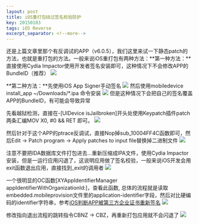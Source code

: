 ```yaml
---
layout: post
title: iOS重打包绕过签名校验防护
key: 20150103
tags: iOS Reverse
excerpt_separator: <!--more-->
---
```

还是上篇文章里那个有反调试的APP（v6.0.5），我们这里来试一下静态patch的方法，也就是重打包的方法。一般来说iOS重打包有两种方法：**第一种方法：**直接使用Cydia Impactor使用开发者签名安装即可，这种情况下不会修改APP的BundleID（推荐）<!--more-->
![](https://raw.githubusercontent.com/la0s/la0s.github.io/master/screenshots/20190321.1.png)

**第二种方法：**先使用iOS App Signer手动签名
![](https://raw.githubusercontent.com/la0s/la0s.github.io/master/screenshots/20190321.2.png)
然后使用mobiledevice install_app ~/Downloads/*.ipa 命令安装
![](https://raw.githubusercontent.com/la0s/la0s.github.io/master/screenshots/20190321.3.png)
但是这种情况下会把自己的签名覆盖APP的BundleID，有可能会导致异常

先看越狱检测，直接在-[UIDevice isJailbroken]开头处使用Keypatch插件patch两条汇编MOV X0, #0 && RET 即可。
![](https://raw.githubusercontent.com/la0s/la0s.github.io/master/screenshots/20190321.8.png)

然后针对于这个APP的ptrace反调试，直接Nop掉sub_10004FF4C函数即可，然后Edit -> Patch program -> Apply patches to input file替换掉二进制文件
![](https://raw.githubusercontent.com/la0s/la0s.github.io/master/screenshots/20190321.4.png)

注意不要把IDA数据库文件打包进去...重新压缩成IPA文件，使用Cydia Impactor安装，但是一运行应用闪退了，这说明应用做了签名校验，一般来说iOS开发会用exit函数退出应用，直接找到_exit的调用者
![](https://raw.githubusercontent.com/la0s/la0s.github.io/master/screenshots/20190321.5.png)

一个很明显的OC函数[XYAppIdentifierManager appIdentifierWithOrganizationId:]，查看此函数, 总体的流程就是读取embedded.mobileprovision文件里的application-identifier字段，然后对比硬编码的identifier字符串，参考[iOS判断APP被第三方企业证书重新签名](https://www.jianshu.com/p/b1cf329e1ca8)
![](https://raw.githubusercontent.com/la0s/la0s.github.io/master/screenshots/20190321.6.png)

修改指向退出流程的跳转指令CBNZ -> CBZ，再重新打包应用就不会闪退了
![](https://raw.githubusercontent.com/la0s/la0s.github.io/master/screenshots/20190321.7.png)
